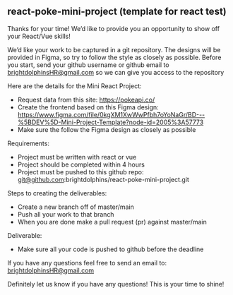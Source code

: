 ## react-poke-mini-project (template for react test)

Thanks for your time! We’d like to provide you an opportunity to show off your React/Vue skills!

We’d like your work to be captured in a git repository.
The designs will be provided in Figma, so try to follow the style as closely as possible.
Before you start, send your github username or github email to brightdolphinsHR@gmail.com so we can give you access to the repository

Here are the details for the Mini React Project:

- Request data from this site: https://pokeapi.co/
- Create the frontend based on this Figma design: https://www.figma.com/file/0kgXM1XwWwPfbh7oYoNaGr/BD---%5BDEV%5D-Mini-Project-Template?node-id=2005%3A57773
- Make sure the follow the Figma design as closely as possible

Requirements:

- Project must be written with react or vue
- Project should be completed within 4 hours
- Project must be pushed to this github repo: git@github.com:brightdolphins/react-poke-mini-project.git

Steps to creating the deliverables:

- Create a new branch off of master/main
- Push all your work to that branch
- When you are done make a pull request (pr) against master/main

Deliverable:

- Make sure all your code is pushed to github before the deadline

If you have any questions feel free to send an email to: brightdolphinsHR@gmail.com

Definitely let us know if you have any questions! This is your time to shine!